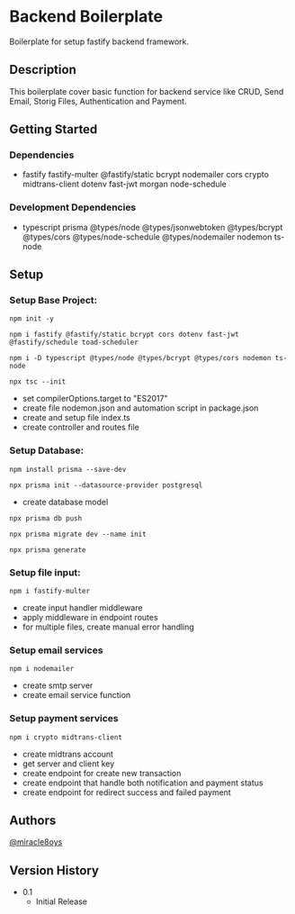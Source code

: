 # Backend Boilerplate

Boilerplate for setup fastify backend framework.

## Description

This boilerplate cover basic function for backend service like CRUD, Send Email, Storig Files, Authentication and Payment.

## Getting Started

### Dependencies

- fastify fastify-multer @fastify/static bcrypt nodemailer cors crypto midtrans-client dotenv fast-jwt morgan node-schedule

### Development Dependencies

- typescript prisma @types/node @types/jsonwebtoken @types/bcrypt @types/cors @types/node-schedule @types/nodemailer nodemon ts-node

## Setup

### Setup Base Project:

```
npm init -y
```

```
npm i fastify @fastify/static bcrypt cors dotenv fast-jwt @fastify/schedule toad-scheduler
```

```
npm i -D typescript @types/node @types/bcrypt @types/cors nodemon ts-node
```

```
npx tsc --init
```

- set compilerOptions.target to "ES2017"
- create file nodemon.json and automation script in package.json
- create and setup file index.ts
- create controller and routes file

### Setup Database:

```
npm install prisma --save-dev
```

```
npx prisma init --datasource-provider postgresql
```

- create database model

```
npx prisma db push
```

```
npx prisma migrate dev --name init
```

```
npx prisma generate
```

### Setup file input:

```
npm i fastify-multer
```

- create input handler middleware
- apply middleware in endpoint routes
- for multiple files, create manual error handling

### Setup email services

```
npm i nodemailer
```

- create smtp server
- create email service function

### Setup payment services

```
npm i crypto midtrans-client
```

- create midtrans account
- get server and client key
- create endpoint for create new transaction
- create endpoint that handle both notification and payment status
- create endpoint for redirect success and failed payment

## Authors

[@miracle8oys](https://twitter.com/miracle8oys)

## Version History

- 0.1
  - Initial Release
